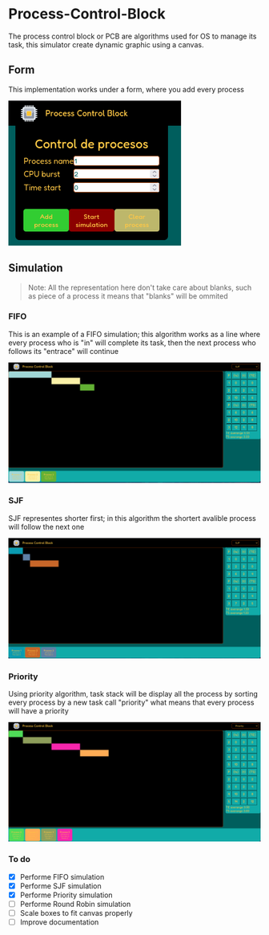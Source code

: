 # Process-Control-Block

The process control block or PCB are algorithms used for OS to manage its task,
this simulator create dynamic graphic using a canvas.

## Form

This implementation works under a form, where you add every process

![Form](./.example/form.png)

## Simulation

> Note: All the representation here don't take care about blanks, such as piece of a process
> it means that "blanks" will be ommited

### FIFO

This is an example of a FIFO simulation; this algorithm works as a line
where every process who is "in" will complete its task, then the next process
who follows its "entrace" will continue

![FIFO](./.example/fifo.png)

### SJF

SJF representes shorter first; in this algorithm the shortert avalible process
will follow the next one

![SJF](./.example/sjf.png)

### Priority

Using priority algorithm, task stack will be display all the process by sorting
every process by a new task call "priority" what means that every process will
have a priority

![Priority](./.example/priority.png)

### To do

- [x] Performe FIFO simulation
- [x] Performe SJF simulation
- [x] Performe Priority simulation
- [ ] Performe Round Robin simulation
- [ ] Scale boxes to fit canvas properly
- [ ] Improve documentation
